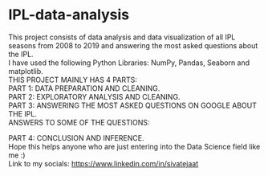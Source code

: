 # IPL-data-analysis                        
This project consists of data analysis and data visualization of all IPL seasons from 2008 to 2019 and answering the most asked questions about the IPL.            
I have used the following Python Libraries: NumPy, Pandas, Seaborn and matplotlib.                  
THIS PROJECT MAINLY HAS 4 PARTS:                   
PART 1: DATA PREPARATION AND CLEANING.                  
PART 2: EXPLORATORY ANALYSIS AND CLEANING.      
PART 3: ANSWERING THE MOST ASKED QUESTIONS ON GOOGLE ABOUT THE IPL.              
ANSWERS TO SOME OF THE QUESTIONS:

PART 4: CONCLUSION AND INFERENCE.      
Hope this helps anyone who are just entering into the Data Science field like me :)                      
Link to my socials: https://www.linkedin.com/in/sivatejaat

